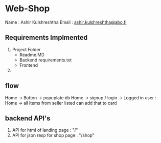 # Web-Shop
Name : Ashir Kulshreshtha
Email : ashir.kulshreshtha@abo.fi

## Requirements Implmented

1) Project Folder
    - Readme.MD
    - Backend requirements.txt
    - Frontend
2) 

## flow 
Home -> Button -> popuplate db
Home -> signup / login -> 
Logged in user :
    Home -> all items from seller listed
    can add that to card

## backend API's

1) API for html of landing page : "/"
2) API for json resp for shop page : "/shop"